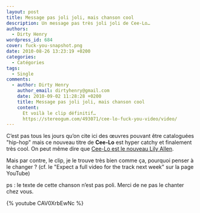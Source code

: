 ```yaml
---
layout: post
title: Message pas joli joli, mais chanson cool
description: Un message pas très joli joli de Cee-Lo…
authors:
  - Dirty Henry
wordpress_id: 684
cover: fuck-you-snapshot.png
date: 2010-08-26 13:23:19 +0200
categories:
  - Catégories
tags:
  - Single
comments:
  - author: Dirty Henry
    author_email: dirtyhenry@gmail.com
    date: 2010-09-02 11:28:28 +0200
    title: Message pas joli joli, mais chanson cool
    content:
      Et voilà le clip définitif…
      https://stereogum.com/493071/cee-lo-fuck-you-video/video/
---
```


C’est pas tous les jours qu’on cite ici des œuvres pouvant être cataloguées
"hip-hop" mais ce nouveau titre de **Cee-Lo** est hyper catchy et finalement
très cool. On peut même dire que [Cee-Lo est le nouveau Lily Allen][i28].

Mais par contre, le clip, je le trouve très bien comme ça, pourquoi penser à le
changer ? (cf. le "Expect a full video for the track next week" sur la page
YouTube)

ps : le texte de cette chanson n’est pas poli. Merci de ne pas le chanter chez
vous.

{% youtube CAV0XrbEwNc %}

[i28]: https://www.deadrooster.org/lily-allen-t-emmerde/
